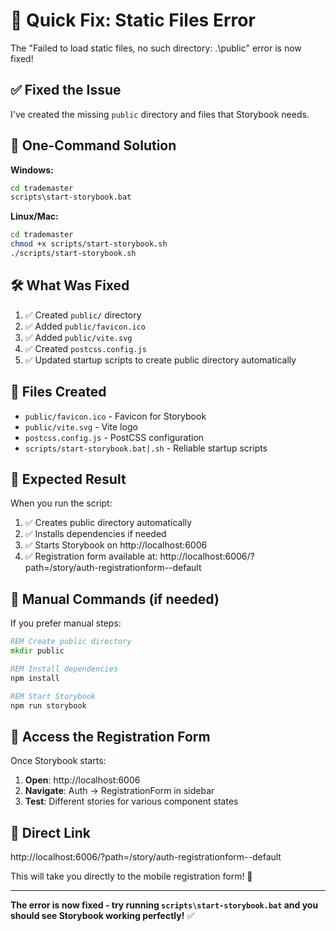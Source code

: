 # 🚀 Quick Fix: Static Files Error

The "Failed to load static files, no such directory: .\public" error is now fixed!

## ✅ **Fixed the Issue**

I've created the missing `public` directory and files that Storybook needs.

## 🎯 **One-Command Solution**

**Windows:**
```cmd
cd trademaster
scripts\start-storybook.bat
```

**Linux/Mac:**
```bash
cd trademaster
chmod +x scripts/start-storybook.sh
./scripts/start-storybook.sh
```

## 🛠️ **What Was Fixed**

1. ✅ Created `public/` directory
2. ✅ Added `public/favicon.ico` 
3. ✅ Added `public/vite.svg`
4. ✅ Created `postcss.config.js`
5. ✅ Updated startup scripts to create public directory automatically

## 📁 **Files Created**

- `public/favicon.ico` - Favicon for Storybook
- `public/vite.svg` - Vite logo  
- `postcss.config.js` - PostCSS configuration
- `scripts/start-storybook.bat|.sh` - Reliable startup scripts

## 🎨 **Expected Result**

When you run the script:
1. ✅ Creates public directory automatically
2. ✅ Installs dependencies if needed
3. ✅ Starts Storybook on http://localhost:6006
4. ✅ Registration form available at: http://localhost:6006/?path=/story/auth-registrationform--default

## 🔧 **Manual Commands (if needed)**

If you prefer manual steps:

```cmd
REM Create public directory
mkdir public

REM Install dependencies
npm install

REM Start Storybook
npm run storybook
```

## 📱 **Access the Registration Form**

Once Storybook starts:
1. **Open**: http://localhost:6006
2. **Navigate**: Auth → RegistrationForm in sidebar
3. **Test**: Different stories for various component states

## 🎯 **Direct Link**

http://localhost:6006/?path=/story/auth-registrationform--default

This will take you directly to the mobile registration form! 🎉

---

**The error is now fixed - try running `scripts\start-storybook.bat` and you should see Storybook working perfectly!** ✅